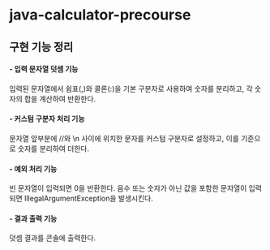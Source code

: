 # java-calculator-precourse

## 구현 기능 정리

#### - 입력 문자열 덧셈 기능
입력된 문자열에서 쉼표(,)와 콜론(:)을 기본 구분자로 사용하여 숫자를 분리하고, 각 숫자의 합을 계산하여 반환한다.

#### - 커스텀 구분자 처리 기능
문자열 앞부분에 //와 \n 사이에 위치한 문자를 커스텀 구분자로 설정하고, 이를 기준으로 숫자를 분리하여 더한다.

#### - 예외 처리 기능
빈 문자열이 입력되면 0을 반환한다. 음수 또는 숫자가 아닌 값을 포함한 문자열이 입력되면 IllegalArgumentException을 발생시킨다.

#### - 결과 출력 기능
덧셈 결과를 콘솔에 출력한다.


